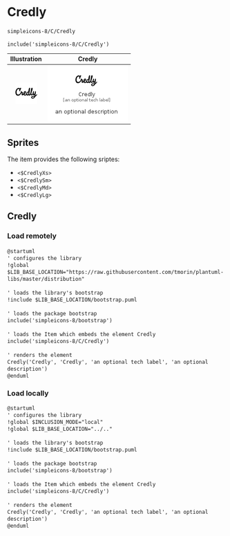 # Credly


```text
simpleicons-8/C/Credly
```

```text
include('simpleicons-8/C/Credly')
```



| Illustration | Credly |
| :---: | :---: |
| ![illustration for Illustration](../../simpleicons-8/C/Credly.png) | ![illustration for Credly](../../simpleicons-8/C/Credly.Local.png) |



## Sprites
The item provides the following sriptes:

- `<$CredlyXs>`
- `<$CredlySm>`
- `<$CredlyMd>`
- `<$CredlyLg>`





## Credly

### Load remotely
```plantuml
@startuml
' configures the library
!global $LIB_BASE_LOCATION="https://raw.githubusercontent.com/tmorin/plantuml-libs/master/distribution"

' loads the library's bootstrap
!include $LIB_BASE_LOCATION/bootstrap.puml

' loads the package bootstrap
include('simpleicons-8/bootstrap')

' loads the Item which embeds the element Credly
include('simpleicons-8/C/Credly')

' renders the element
Credly('Credly', 'Credly', 'an optional tech label', 'an optional description')
@enduml
```

### Load locally
```plantuml
@startuml
' configures the library
!global $INCLUSION_MODE="local"
!global $LIB_BASE_LOCATION="../.."

' loads the library's bootstrap
!include $LIB_BASE_LOCATION/bootstrap.puml

' loads the package bootstrap
include('simpleicons-8/bootstrap')

' loads the Item which embeds the element Credly
include('simpleicons-8/C/Credly')

' renders the element
Credly('Credly', 'Credly', 'an optional tech label', 'an optional description')
@enduml
```

